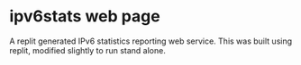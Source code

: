 # ipv6stats web page

A replit generated IPv6 statistics reporting web service. This was built using replit, modified slightly to run stand alone. 

